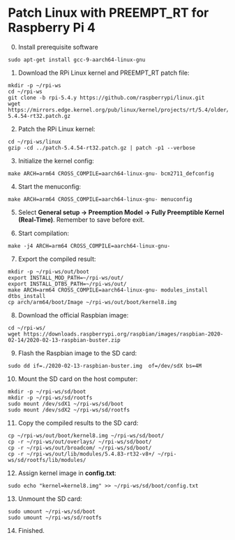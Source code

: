 # Patch Linux with PREEMPT_RT for Raspberry Pi 4

0. Install prerequisite software

```
sudo apt-get install gcc-9-aarch64-linux-gnu
```

1. Download the RPi Linux kernel and PREEMPT_RT patch file:

```
mkdir -p ~/rpi-ws
cd ~/rpi-ws
git clone -b rpi-5.4.y https://github.com/raspberrypi/linux.git
wget https://mirrors.edge.kernel.org/pub/linux/kernel/projects/rt/5.4/older/patch-5.4.54-rt32.patch.gz
```

2. Patch the RPi Linux kernel:
```
cd ~/rpi-ws/linux
gzip -cd ../patch-5.4.54-rt32.patch.gz | patch -p1 --verbose
```

3. Initialize the kernel config:
```
make ARCH=arm64 CROSS_COMPILE=aarch64-linux-gnu- bcm2711_defconfig
```

4. Start the menuconfig:
```
make ARCH=arm64 CROSS_COMPILE=aarch64-linux-gnu- menuconfig
```

5. Select **General setup -> Preemption Model -> Fully Preemptible Kernel (Real-Time)**. Remember to save before exit.


6. Start compilation:

```
make -j4 ARCH=arm64 CROSS_COMPILE=aarch64-linux-gnu-
```

7. Export the compiled result:

```
mkdir -p ~/rpi-ws/out/boot
export INSTALL_MOD_PATH=~/rpi-ws/out/
export INSTALL_DTBS_PATH=~/rpi-ws/out/
make ARCH=arm64 CROSS_COMPILE=aarch64-linux-gnu- modules_install dtbs_install
cp arch/arm64/boot/Image ~/rpi-ws/out/boot/kernel8.img
```

8. Download the official Raspbian image:

```
cd ~/rpi-ws/
wget https://downloads.raspberrypi.org/raspbian/images/raspbian-2020-02-14/2020-02-13-raspbian-buster.zip
```

9. Flash the Raspbian image to the SD card:

```
sudo dd if=./2020-02-13-raspbian-buster.img  of=/dev/sdX bs=4M
```

10. Mount the SD card on the host computer:

```
mkdir -p ~/rpi-ws/sd/boot
mkdir -p ~/rpi-ws/sd/rootfs
sudo mount /dev/sdX1 ~/rpi-ws/sd/boot
sudo mount /dev/sdX2 ~/rpi-ws/sd/rootfs
```

11. Copy the compiled results to the SD card:

```
cp ~/rpi-ws/out/boot/kernel8.img ~/rpi-ws/sd/boot/
cp -r ~/rpi-ws/out/overlays/ ~/rpi-ws/sd/boot/
cp -r ~/rpi-ws/out/broadcom/ ~/rpi-ws/sd/boot/
cp -r ~/rpi-ws/out/lib/modules/5.4.83-rt32-v8+/ ~/rpi-ws/sd/rootfs/lib/modules/
```

12. Assign kernel image in **config.txt**:

```
sudo echo "kernel=kernel8.img" >> ~/rpi-ws/sd/boot/config.txt
```

13. Unmount the SD card:

```
sudo umount ~/rpi-ws/sd/boot
sudo umount ~/rpi-ws/sd/rootfs
```

14. Finished.
